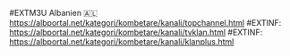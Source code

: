 #EXTM3U 
Albanien 🇦🇱 
https://albportal.net/kategori/kombetare/kanali/topchannel.html
#EXTINF:
https://albportal.net/kategori/kombetare/kanali/tvklan.html
#EXTINF:
https://albportal.net/kategori/kombetare/kanali/klanplus.html
